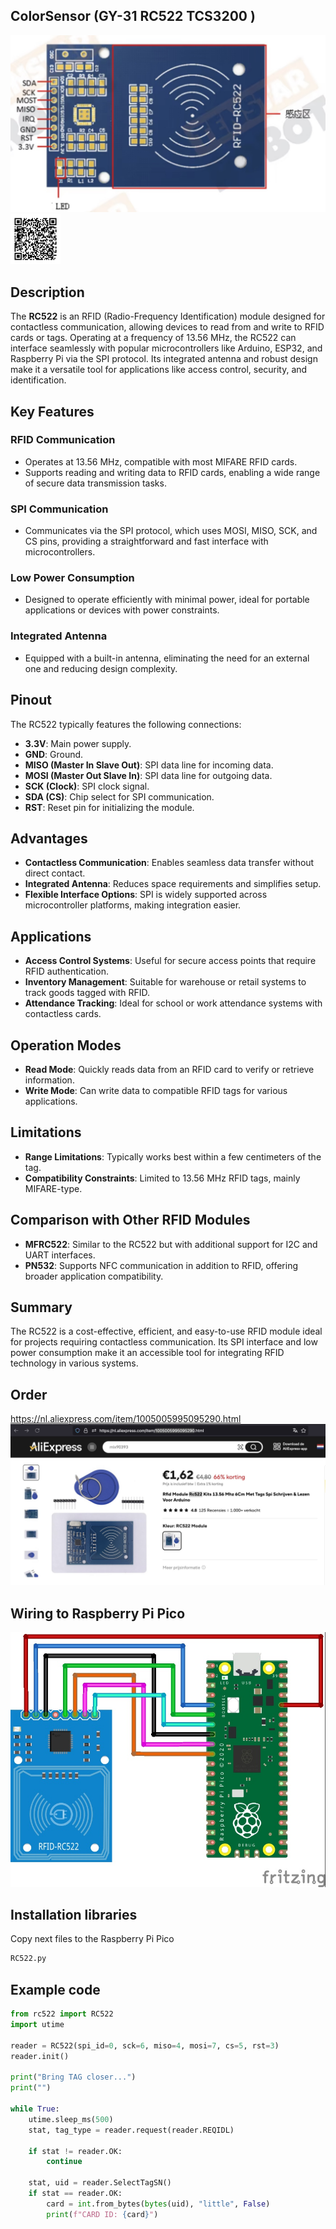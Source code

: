 ## ColorSensor (GY-31 RC522 TCS3200 )
<img src="RC522_Photo.jpg" alt="Photo of the component">
<img src="RC522_QR.png" alt="QR code to this page" width="80" height="80">

## Description

The **RC522** is an RFID (Radio-Frequency Identification) module designed for contactless communication, allowing devices to read from and write to RFID cards or tags. Operating at a frequency of 13.56 MHz, the RC522 can interface seamlessly with popular microcontrollers like Arduino, ESP32, and Raspberry Pi via the SPI protocol. Its integrated antenna and robust design make it a versatile tool for applications like access control, security, and identification.

## Key Features

### RFID Communication
- Operates at 13.56 MHz, compatible with most MIFARE RFID cards.
- Supports reading and writing data to RFID cards, enabling a wide range of secure data transmission tasks.

### SPI Communication
- Communicates via the SPI protocol, which uses MOSI, MISO, SCK, and CS pins, providing a straightforward and fast interface with microcontrollers.

### Low Power Consumption
- Designed to operate efficiently with minimal power, ideal for portable applications or devices with power constraints.

### Integrated Antenna
- Equipped with a built-in antenna, eliminating the need for an external one and reducing design complexity.

## Pinout
The RC522 typically features the following connections:

- **3.3V**: Main power supply.
- **GND**: Ground.
- **MISO (Master In Slave Out)**: SPI data line for incoming data.
- **MOSI (Master Out Slave In)**: SPI data line for outgoing data.
- **SCK (Clock)**: SPI clock signal.
- **SDA (CS)**: Chip select for SPI communication.
- **RST**: Reset pin for initializing the module.

## Advantages
- **Contactless Communication**: Enables seamless data transfer without direct contact.
- **Integrated Antenna**: Reduces space requirements and simplifies setup.
- **Flexible Interface Options**: SPI is widely supported across microcontroller platforms, making integration easier.

## Applications
- **Access Control Systems**: Useful for secure access points that require RFID authentication.
- **Inventory Management**: Suitable for warehouse or retail systems to track goods tagged with RFID.
- **Attendance Tracking**: Ideal for school or work attendance systems with contactless cards.

## Operation Modes
- **Read Mode**: Quickly reads data from an RFID card to verify or retrieve information.
- **Write Mode**: Can write data to compatible RFID tags for various applications.

## Limitations
- **Range Limitations**: Typically works best within a few centimeters of the tag.
- **Compatibility Constraints**: Limited to 13.56 MHz RFID tags, mainly MIFARE-type.

## Comparison with Other RFID Modules
- **MFRC522**: Similar to the RC522 but with additional support for I2C and UART interfaces.
- **PN532**: Supports NFC communication in addition to RFID, offering broader application compatibility.

## Summary
The RC522 is a cost-effective, efficient, and easy-to-use RFID module ideal for projects requiring contactless communication. Its SPI interface and low power consumption make it an accessible tool for integrating RFID technology in various systems.
## Order
<a href="https://nl.aliexpress.com/item/1005005995095290.html">https://nl.aliexpress.com/item/1005005995095290.html</a>
<img src="RC522_Order.jpg" alt="Photo of the Order">

## Wiring to Raspberry Pi Pico
<img src="RC522_Wiring.jpg" alt="Wiring" >

## Installation libraries
Copy next files to the Raspberry Pi Pico

```bash
RC522.py
```

## Example code
```python
from rc522 import RC522
import utime

reader = RC522(spi_id=0, sck=6, miso=4, mosi=7, cs=5, rst=3)
reader.init()

print("Bring TAG closer...")
print("")

while True:
    utime.sleep_ms(500)
    stat, tag_type = reader.request(reader.REQIDL)
    
    if stat != reader.OK:
        continue
        
    stat, uid = reader.SelectTagSN()
    if stat == reader.OK:
        card = int.from_bytes(bytes(uid), "little", False)
        print(f"CARD ID: {card}")
```
